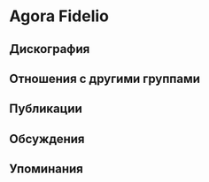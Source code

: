 # Agora Fidelio



## Дискография


## Отношения с другими группами


## Публикации


## Обсуждения


## Упоминания

